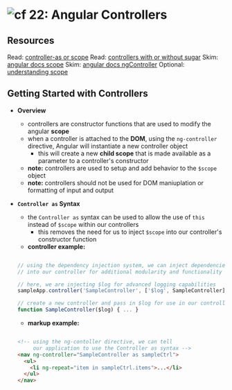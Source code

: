 ![cf](http://i.imgur.com/7v5ASc8.png) 22: Angular Controllers
=====================================

## Resources
Read: [controller-as or scope]
Read: [controllers with or without sugar]
Skim: [angular docs scope]
Skim: [angular docs ngController]
Optional: [understanding scope]

## Getting Started with Controllers
  * **Overview**
    * controllers are constructor functions that are used to modify the angular **scope**
    * when a controller is attached to the **DOM**, using the `ng-controller` directive, Angular will instantiate a new controller object
      * this will create a new **child scope** that is made available as a parameter to a controller's constructor
    * **note:** controllers are used to setup and add behavior to the `$scope` object
    * **note:** controllers should not be used for DOM maniuplation or formatting of input and output

  * **`Controller as` Syntax**
    * the `Controller as` syntax can be used to allow the use of `this` instead of `$scope` within our controllers
      * this removes the need for us to inject `$scope` into our controller's constructor function
    * **controller example:**
    ``` javascript

    // using the dependency injection system, we can inject dependencies
    // into our controller for additional modularity and functionality

    // here, we are injecting $log for advanced logging capabilities
    sampleApp.controller('SampleController', ['$log', SampleController]);

    // create a new controller and pass in $log for use in our controller's methods
    function SampleController($log) { ... }
    ```

    * **markup example:**
    ``` html

    <!-- using the ng-contoller directive, we can tell
         our application to use the Controller as syntax -->
    <nav ng-controller="SampleController as sampleCtrl">
      <ul>
        <li ng-repeat="item in sampleCtrl.items">...</li>
      </ul>
    </nav>
    ```
    
[controller-as or scope]: http://codetunnel.io/angularjs-controller-as-or-scope/
[controllers with or without sugar]: https://johnpapa.net/do-you-like-your-angular-controllers-with-or-without-sugar/
[angular docs scope]: https://docs.angularjs.org/guide/scope
[angular docs ngController]: https://docs.angularjs.org/api/ng/directive/ngController
[understanding scope]: https://github.com/angular/angular.js/wiki/Understanding-Scopes
